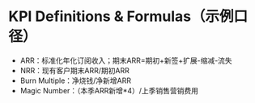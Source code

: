 # KPI Definitions & Formulas（示例口径）

- ARR：标准化年化订阅收入；期末ARR=期初+新签+扩展-缩减-流失
- NRR：现有客户期末ARR/期初ARR
- Burn Multiple：净烧钱/净新增ARR
- Magic Number：（本季ARR新增\*4）/上季销售营销费用
